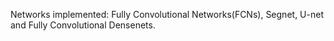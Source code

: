 

Networks implemented: Fully Convolutional Networks(FCNs), Segnet, U-net and Fully Convolutional Densenets.
